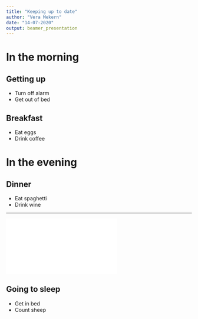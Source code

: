 ```yaml
---
title: "Keeping up to date"
author: "Vera Mekern"
date: "14-07-2020"
output: beamer_presentation
---
```


# In the morning

## Getting up

- Turn off alarm
- Get out of bed

## Breakfast

- Eat eggs
- Drink coffee

# In the evening

## Dinner

- Eat spaghetti
- Drink wine

---

![A scatterplot.](chapter-3-up-to-date-presentation-markdown_files/figure-beamer/cars-1.pdf) 

## Going to sleep

- Get in bed
- Count sheep
